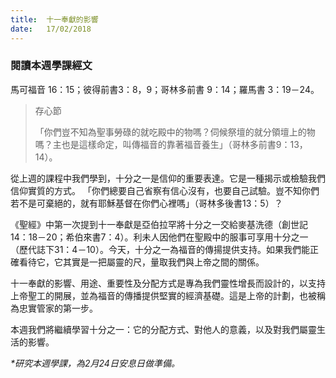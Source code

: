 ```yaml
---
title:  十一奉獻的影響
date:   17/02/2018
---
```


### 閱讀本週學課經文
馬可福音 16：15；彼得前書3：8，9；哥林多前書 9：14；羅馬書 3：19－24。

> <p>存心節</p>
>「你們豈不知為聖事勞碌的就吃殿中的物嗎？伺候祭壇的就分領壇上的物嗎？主也是這樣命定，叫傳福音的靠著福音養生」（哥林多前書9：13，14）。

從上週的課程中我們學到，十分之一是信仰的重要表達。它是一種揭示或檢驗我們信仰實質的方式。 「你們總要自己省察有信心沒有，也要自己試驗。豈不知你們若不是可棄絕的，就有耶穌基督在你們心裡嗎」（哥林多後書13：5）？

《聖經》中第一次提到十一奉獻是亞伯拉罕將十分之一交給麥基洗德（創世記14：18－20；希伯來書7：4）。利未人因他們在聖殿中的服事可享用十分之一（歷代誌下31：4－10）。今天，十分之一為福音的傳揚提供支持。如果我們能正確看待它，它其實是一把屬靈的尺，量取我們與上帝之間的關係。

十一奉獻的影響、用途、重要性及分配方式是專為我們靈性增長而設計的，以支持上帝聖工的開展，並為福音的傳播提供堅實的經濟基礎。這是上帝的計劃，也被稱為忠實管家的第一步。

本週我們將繼續學習十分之一：它的分配方式、對他人的意義，以及對我們屬靈生活的影響。

_*研究本週學課，為2月24日安息日做準備。_